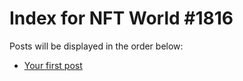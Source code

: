 # Index for NFT World #1816
Posts will be displayed in the order below:

- [Your first post](./001-first.md)

